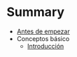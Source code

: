 # Summary

* [Antes de empezar](README.md)
* Conceptos básico
    * [Introducción](introduccion.md)

